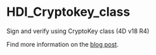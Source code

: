 # HDI_Cryptokey_class

Sign and verify using CryptoKey class (4D v18 R4)

Find more information on the [blog post](https://blog.4d.com/cryptokey-encrypt-decrypt-sign-and-verify/).
